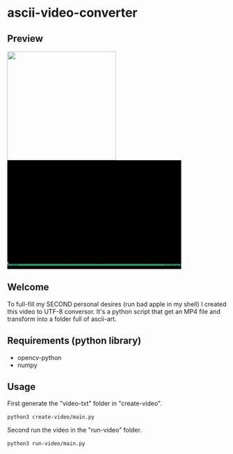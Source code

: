 # ascii-video-converter

## Preview

<div style="display: table;">
	<img src="./assets/video.gif" style="display: block;" width="250" height="250" />
	<img src="./assets/ascii-video.gif" style="display: block;"width="400" height="250" />
</div>

## Welcome
To full-fill my SECOND personal desires (run bad apple in my shell) I created this video to UTF-8 conversor. It's a python script that get an MP4 file and transform into a folder full of ascii-art.

## Requirements (python library)

- opencv-python
- numpy


## Usage
First generate the "video-txt" folder in "create-video".
```
python3 create-video/main.py
```
Second run the video in the "run-video" folder.
```
python3 run-video/main.py
```

